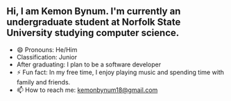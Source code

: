 ## Hi, I am Kemon Bynum. I'm currently an undergraduate student at Norfolk State University studying computer science. 

- 😄 Pronouns: He/Him
-   Classification: Junior
-   After graduating: I plan to be a software developer
- ⚡ Fun fact: In my free time, I enjoy playing music and spending time with family and friends.
- 📫 How to reach me: kemonbynum18@gmail.com
